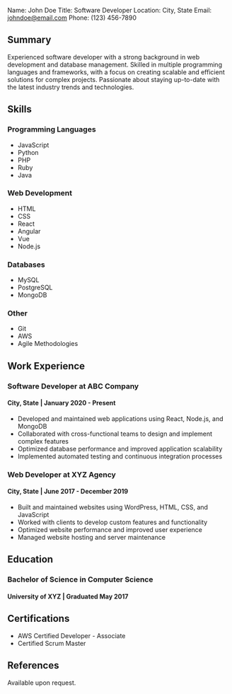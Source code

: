 Name: John Doe
Title: Software Developer
Location: City, State
Email: johndoe@email.com
Phone: (123) 456-7890

## Summary
Experienced software developer with a strong background in web development and database management. Skilled in multiple programming languages and frameworks, with a focus on creating scalable and efficient solutions for complex projects. Passionate about staying up-to-date with the latest industry trends and technologies.

## Skills
### Programming Languages
- JavaScript
- Python
- PHP
- Ruby
- Java

### Web Development
- HTML
- CSS
- React
- Angular
- Vue
- Node.js

### Databases
- MySQL
- PostgreSQL
- MongoDB

### Other
- Git
- AWS
- Agile Methodologies

## Work Experience
### Software Developer at ABC Company
#### City, State | January 2020 - Present
- Developed and maintained web applications using React, Node.js, and MongoDB
- Collaborated with cross-functional teams to design and implement complex features
- Optimized database performance and improved application scalability
- Implemented automated testing and continuous integration processes

### Web Developer at XYZ Agency
#### City, State | June 2017 - December 2019
- Built and maintained websites using WordPress, HTML, CSS, and JavaScript
- Worked with clients to develop custom features and functionality
- Optimized website performance and improved user experience
- Managed website hosting and server maintenance

## Education
### Bachelor of Science in Computer Science
#### University of XYZ | Graduated May 2017

## Certifications
- AWS Certified Developer - Associate
- Certified Scrum Master

## References
Available upon request.

